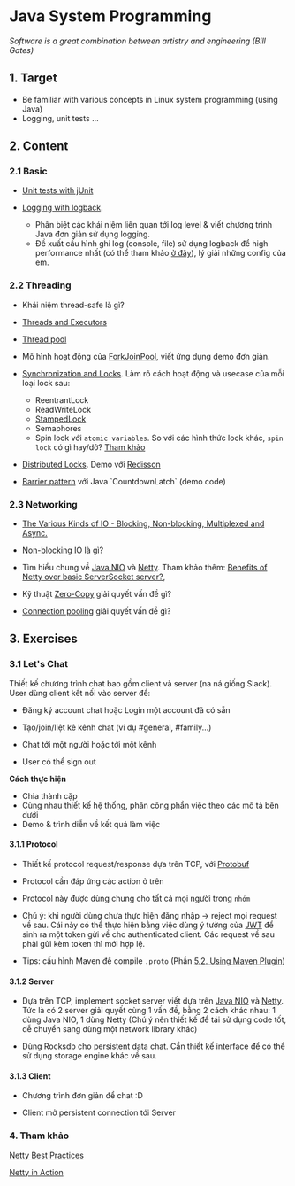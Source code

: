 Java System Programming
=======================
*Software is a great combination between artistry and engineering (Bill Gates)*

## 1. Target

- Be familiar with various concepts in Linux system programming (using Java)
- Logging, unit tests ...

## 2. Content

### 2.1 Basic 

- [Unit tests with jUnit](http://www.vogella.com/tutorials/JUnit/article.html)

- [Logging with logback](https://stackify.com/logging-logback/). 
	- Phân biệt các khái niệm liên quan tới log level & viết chương trình Java đơn giản sử dụng logging. 
	- Đề xuất cấu hình ghi log (console, file) sử dụng logback để high performance nhất (có thể tham khảo [ở đây](https://blog.takipi.com/how-to-instantly-improve-your-java-logging-with-7-logback-tweaks/)), lý giải những config của em.

### 2.2 Threading

- Khái niệm thread-safe là gì?

- [Threads and Executors](http://winterbe.com/posts/2015/04/07/java8-concurrency-tutorial-thread-executor-examples/)

- [Thread pool](http://www.baeldung.com/thread-pool-java-and-guava)

- Mô hình hoạt động của [ForkJoinPool](https://www.javaworld.com/article/2078440/enterprise-java/java-tip-when-to-use-forkjoinpool-vs-executorservice.html), viết ứng dụng demo đơn giản.

- [Synchronization and Locks](http://winterbe.com/posts/2015/04/30/java8-concurrency-tutorial-synchronized-locks-examples/). Làm rõ cách hoạt động và usecase của mỗi loại lock sau:
	- ReentrantLock
	- ReadWriteLock
	- [StampedLock](https://dzone.com/articles/a-look-at-stampedlock)
	- Semaphores
	- Spin lock với `atomic variables`. So với các hình thức lock khác, `spin lock` có gì hay/dở? [Tham khảo](https://chrisadkin.io/2015/03/31/spinlocks-when-to-worry-about-them-and-solutions-to-common-problems/)

- [Distributed Locks](https://martin.kleppmann.com/2016/02/08/how-to-do-distributed-locking.html). Demo với [Redisson](https://github.com/redisson/redisson/wiki/8.-Distributed-locks-and-synchronizers)

- [Barrier pattern](https://en.wikipedia.org/wiki/Barrier_(computer_science)) với Java `CountdownLatch` (demo code)


### 2.3 Networking

- [The Various Kinds of IO - Blocking, Non-blocking, Multiplexed and Async.](https://www.rubberducking.com/2018/05/the-various-kinds-of-io-blocking-non.html)

- [Non-blocking IO](https://medium.com/@copyconstruct/nonblocking-i-o-99948ad7c957) là gì?

- Tìm hiểu chung về [Java NIO](http://tutorials.jenkov.com/java-nio/index.html) và [Netty](https://www.slideshare.net/kslisenko/networking-in-java-with-nio-and-netty-76583794). Tham khảo thêm: [Benefits of Netty over basic ServerSocket server?](https://stackoverflow.com/questions/8406914/benefits-of-netty-over-basic-serversocket-server), 



- Kỹ thuật [Zero-Copy](https://www.ibm.com/developerworks/library/j-zerocopy/) giải quyết vấn đề gì?

- [Connection pooling](https://en.wikipedia.org/wiki/Connection_pool) giải quyết vấn đề gì?

## 3. Exercises

### 3.1 Let's Chat

Thiết kế chương trình chat bao gồm client và server (na ná giống Slack). User dùng client kết nối vào server để:

- Đăng ký account chat hoặc Login một account đã có sẵn 

- Tạo/join/liệt kê kênh chat (ví dụ #general, #family...)

- Chat tới một người hoặc tới một kênh 

- User có thể sign out

**Cách thực hiện**
- Chia thành cặp
- Cùng nhau thiết kế hệ thống, phân công phần việc theo các mô tả bên dưới
- Demo & trình diễn về kết quả làm việc 

#### 3.1.1 Protocol 

- Thiết kế protocol request/response dựa trên TCP, với [Protobuf](https://github.com/google/protobuf)

- Protocol cần đáp ứng các action ở trên

- Protocol này được dùng chung cho tất cả mọi người trong `nhóm`

- Chú ý: khi người dùng chưa thực hiện đăng nhập -> reject mọi request về sau. Cái này có thể thực hiện bằng việc dùng ý tưởng của [JWT](http://jwt.io/) để sinh ra một token gửi về cho authenticated client. Các request về sau phải gửi kèm token thì mới hợp lệ.

- Tips: cấu hình Maven để compile `.proto` (Phần [5.2. Using Maven Plugin](http://www.baeldung.com/grpc-introduction))

#### 3.1.2 Server 

- Dựa trên TCP, implement socket server viết dựa trên [Java NIO](http://tutorials.jenkov.com/java-nio/non-blocking-server.html) và [Netty](http://www.baeldung.com/netty). Tức là có 2 server giải quyết cùng 1 vấn đề, bằng 2 cách khác nhau: 1 dùng Java NIO, 1 dùng Netty (Chú ý nên thiết kế để tái sử dụng code tốt, dễ chuyển sang dùng một network library khác)

- Dùng Rocksdb cho persistent data chat. Cần thiết kế interface để có thể sử dụng storage engine khác về sau.

#### 3.1.3 Client

- Chương trình đơn giản để chat :D 

- Client mở persistent connection tới Server 

### 4. Tham khảo 

[Netty Best Practices](http://normanmaurer.me/presentations/2014-facebook-eng-netty/slides.html)

[Netty in Action](http://pdf.th7.cn/down/files/1603/Netty%20in%20Action.pdf)